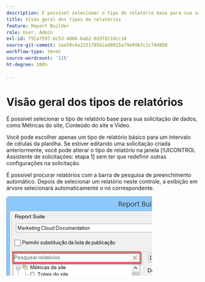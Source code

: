```yaml
---
description: É possível selecionar o tipo de relatório base para sua solicitação de dados, como Métricas do site, Conteúdo do site e Vídeo.
title: Visão geral dos tipos de relatórios
feature: Report Builder
role: User, Admin
exl-id: f92a7597-6c53-4886-bab2-8d3f811dcc18
source-git-commit: 1ee50c6a2231795b2ad0015a79e09b7c1c74d850
workflow-type: tm+mt
source-wordcount: '115'
ht-degree: 100%

---
```


# Visão geral dos tipos de relatórios

É possível selecionar o tipo de relatório base para sua solicitação de dados, como Métricas do site, Conteúdo do site e Vídeo.

Você pode escolher apenas um tipo de relatório básico para um intervalo de células da planilha. Se estiver editando uma solicitação criada anteriormente, você pode alterar o tipo de relatório na janela [!UICONTROL Assistente de solicitações: etapa 1] sem ter que redefinir outras configurações na solicitação.

É possível procurar relatórios com a barra de pesquisa de preenchimento automático. Depois de selecionar um relatório neste controle, a exibição em árvore selecionará automaticamente o nó correspondente.

![](assets/search_reports.png)
